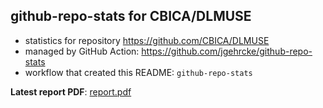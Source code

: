 ## github-repo-stats for CBICA/DLMUSE

- statistics for repository https://github.com/CBICA/DLMUSE
- managed by GitHub Action: https://github.com/jgehrcke/github-repo-stats
- workflow that created this README: `github-repo-stats`

**Latest report PDF**: [report.pdf](https://github.com/CBICA/DLMUSE/raw/github-repo-stats/CBICA/DLMUSE/latest-report/report.pdf)


